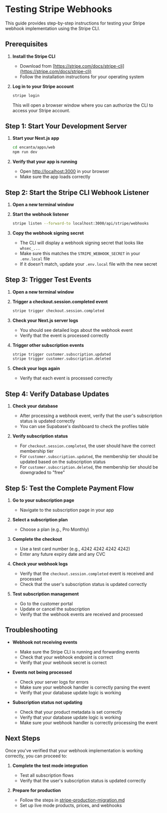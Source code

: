 # Testing Stripe Webhooks

This guide provides step-by-step instructions for testing your Stripe webhook implementation using the Stripe CLI.

## Prerequisites

1. **Install the Stripe CLI**
   - Download from [https://stripe.com/docs/stripe-cli](https://stripe.com/docs/stripe-cli)
   - Follow the installation instructions for your operating system

2. **Log in to your Stripe account**
   ```bash
   stripe login
   ```
   This will open a browser window where you can authorize the CLI to access your Stripe account.

## Step 1: Start Your Development Server

1. **Start your Next.js app**
   ```bash
   cd encanta/apps/web
   npm run dev
   ```

2. **Verify that your app is running**
   - Open [http://localhost:3000](http://localhost:3000) in your browser
   - Make sure the app loads correctly

## Step 2: Start the Stripe CLI Webhook Listener

1. **Open a new terminal window**

2. **Start the webhook listener**
   ```bash
   stripe listen --forward-to localhost:3000/api/stripe/webhooks
   ```

3. **Copy the webhook signing secret**
   - The CLI will display a webhook signing secret that looks like `whsec_...`
   - Make sure this matches the `STRIPE_WEBHOOK_SECRET` in your `.env.local` file
   - If it doesn't match, update your `.env.local` file with the new secret

## Step 3: Trigger Test Events

1. **Open a new terminal window**

2. **Trigger a checkout.session.completed event**
   ```bash
   stripe trigger checkout.session.completed
   ```

3. **Check your Next.js server logs**
   - You should see detailed logs about the webhook event
   - Verify that the event is processed correctly

4. **Trigger other subscription events**
   ```bash
   stripe trigger customer.subscription.updated
   stripe trigger customer.subscription.deleted
   ```

5. **Check your logs again**
   - Verify that each event is processed correctly

## Step 4: Verify Database Updates

1. **Check your database**
   - After processing a webhook event, verify that the user's subscription status is updated correctly
   - You can use Supabase's dashboard to check the profiles table

2. **Verify subscription status**
   - For `checkout.session.completed`, the user should have the correct membership tier
   - For `customer.subscription.updated`, the membership tier should be updated based on the subscription status
   - For `customer.subscription.deleted`, the membership tier should be downgraded to "free"

## Step 5: Test the Complete Payment Flow

1. **Go to your subscription page**
   - Navigate to the subscription page in your app

2. **Select a subscription plan**
   - Choose a plan (e.g., Pro Monthly)

3. **Complete the checkout**
   - Use a test card number (e.g., 4242 4242 4242 4242)
   - Enter any future expiry date and any CVC

4. **Check your webhook logs**
   - Verify that the `checkout.session.completed` event is received and processed
   - Check that the user's subscription status is updated correctly

5. **Test subscription management**
   - Go to the customer portal
   - Update or cancel the subscription
   - Verify that the webhook events are received and processed

## Troubleshooting

- **Webhook not receiving events**
  - Make sure the Stripe CLI is running and forwarding events
  - Check that your webhook endpoint is correct
  - Verify that your webhook secret is correct

- **Events not being processed**
  - Check your server logs for errors
  - Make sure your webhook handler is correctly parsing the event
  - Verify that your database update logic is working

- **Subscription status not updating**
  - Check that your product metadata is set correctly
  - Verify that your database update logic is working
  - Make sure your webhook handler is correctly processing the event

## Next Steps

Once you've verified that your webhook implementation is working correctly, you can proceed to:

1. **Complete the test mode integration**
   - Test all subscription flows
   - Verify that the user's subscription status is updated correctly

2. **Prepare for production**
   - Follow the steps in [stripe-production-migration.md](./stripe-production-migration.md)
   - Set up live mode products, prices, and webhooks 
